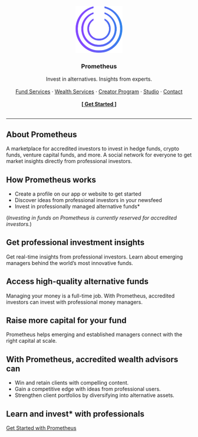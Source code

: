<p align="center">
  <a href="https://www.prometheusalts.com/">
    <img src="./assets/custom/logo_nomargin.png" alt="Prometheus Logo" width="128px" height="128px">
  </a>
</p>

<h3 align="center">Prometheus</h3>

<p align="center">
  Invest in alternatives. Insights from experts.
  <br>
  <br>
  <a href="https://www.prometheusalts.com/fund-managers">Fund Services</a>
  ·
  <a href="https://www.prometheusalts.com/wealth-services">Wealth Services</a>
  ·
  <a href="https://www.prometheusalts.com/creator-program">Creator Program</a>
  ·
  <a href="https://studio.prometheusalts.com/">Studio</a>
  ·
  <a href="https://www.prometheusalts.com/contact-us">Contact</a>
  <br>
  <br>
  <a href="https://www.prometheusalts.com/sign-up"><strong>[ Get Started ]</strong></a>
  <br>
  <br>
</p>

<hr>

## About Prometheus

A marketplace for accredited investors to invest in hedge funds, crypto funds, venture capital funds, and more.
A social network for everyone to get market insights directly from professional investors.

## How Prometheus works

- Create a profile on our app or website to get started
- Discover ideas from professional investors in your newsfeed
- Invest in professionally managed alternative funds*

(*Investing in funds on Prometheus is currently reserved for accredited investors.*)

## Get professional investment insights

Get real-time insights from professional investors. Learn about emerging managers behind the world’s most innovative funds.

## Access high-quality alternative funds

Managing your money is a full-time job. With Prometheus, accredited investors can invest with professional money managers.

## Raise more capital for your fund

Prometheus helps emerging and established managers connect with the right capital at scale.

## With Prometheus, accredited wealth advisors can

- Win and retain clients with compelling content.
- Gain a competitive edge with ideas from  professional users.
- Strengthen client portfolios by diversifying into alternative assets.

## Learn and invest* with professionals

[Get Started with Prometheus](https://www.prometheusalts.com/sign-up)